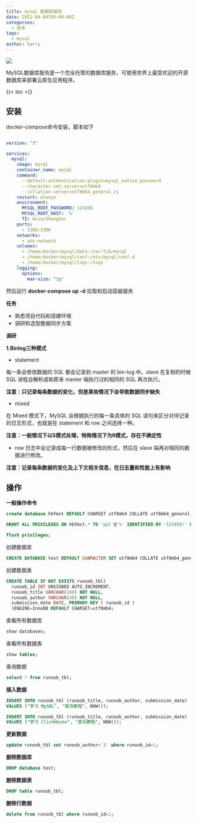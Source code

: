 ```yaml
---
title: mysql 数据库服务
date: 2022-04-04T05:00:00Z
categories:
  - 技术
tags:
  - mysql
author: harry
---
```


<img src="https://pic.imgdb.cn/item/656f2c0ec458853aef772f5d.jpg" />

MySQL数据库服务是一个完全托管的数据库服务，可使用世界上最受欢迎的开源数据库来部署云原生应用程序。

<!--more-->

{{< toc >}}

## 安装
docker-compose命令安装，脚本如下

```yaml

version: "3"

services:
  mysql:
    image: mysql
    container_name: mysql
    command:
      --default-authentication-plugin=mysql_native_password
      --character-set-server=utf8mb4
      --collation-server=utf8mb4_general_ci
    restart: always
    environment:
      MYSQL_ROOT_PASSWORD: 123456
      MYSQL_ROOT_HOST: '%'
      TZ: Asia/Shanghai
    ports:
      - 3306:3306
    networks:
      - adv-network
    volumes:
      - /home/docker/mysql/data:/var/lib/mysql
      - /home/docker/mysql/conf:/etc/mysql/conf.d
      - /home/docker/mysql/logs:/logs
    logging:
      options:
        max-size: "1g"

```

然后运行 **docker-compose up -d** 拉取和启动容器服务


**任务**

- 熟悉项目代码和搭建环境
- 调研和选型数据同步方案


**调研**

**1.Binlog三种模式**

- statement

每一条会修改数据的 SQL 都会记录到 master 的 bin-log 中。slave 在复制的时候 SQL 进程会解析成和原来 master 端执行过的相同的 SQL 再次执行。

**注意：只记录每条数据的变化，但是某些情况下会导致数据同步缺失**

- mixed

在 Mixed 模式下，MySQL 会根据执行的每一条具体的 SQL 语句来区分对待记录的日志形式，也就是在 statement 和 row 之间选择一种。

**注意：一般情况下以S模式处理，特殊情况下为R模式，存在不确定性**

- row 日志中会记录成每一行数据被修改的形式，然后在 slave 端再对相同的数据进行修改。

**注意：记录每条数据的变化及上下文相关信息，在日志量和性能上有影响**

## 操作

**一般操作命令**


```sql
create database hbfmxt DEFAULT CHARSET utf8mb4 COLLATE utf8mb4_general_ci;

GRANT ALL PRIVILEGES ON hbfmxt.* TO 'ppl'@'%' IDENTIFIED BY '123456!' WITH GRANT OPTION;

flush privileges;
```

创建数据库


```sql
CREATE DATABASE test DEFAULT CHARACTER SET utf8mb4 COLLATE utf8mb4_general_ci;
```

创建数据表


```sql
CREATE TABLE IF NOT EXISTS runoob_tbl( 
  runoob_id INT UNSIGNED AUTO_INCREMENT, 
  runoob_title VARCHAR(100) NOT NULL, 
  runoob_author VARCHAR(40) NOT NULL, 
  submission_date DATE, PRIMARY KEY ( runoob_id ) 
  )ENGINE=InnoDB DEFAULT CHARSET=utf8mb4;
```

查看所有数据库


```sql
show databases;
```

查看所有数据表


```sql
show tables;
```

查询数据


```sql
select * from runoob_tbl;
```

**插入数据**


```sql
INSERT INTO runoob_tbl (runoob_title, runoob_author, submission_date) 
VALUES ("学习 MySQL", "菜鸟教程", NOW()); 

INSERT INTO runoob_tbl (runoob_title, runoob_author, submission_date) 
VALUES ("学习 ClickHouse", "菜鸟教程", NOW());
```

**更新数据**


```sql
update runoob_tbl set runoob_author='1' where runoob_id=1;
```

**删除数据库**


```sql
DROP database test;
```

**删除数据表**

```sql
DROP table runoob_tbl;
```

**删除行数据**


```sql
delete from runoob_tbl where runoob_id=1;
```
